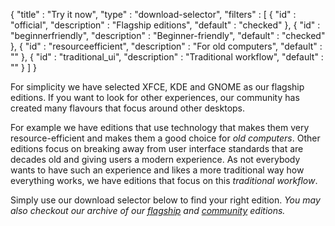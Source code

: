 {
  "title" : "Try it now",
  "type" : "download-selector",
  "filters" : [
  { "id" : "official", "description" : "Flagship editions", "default" : "checked" },
  { "id" : "beginnerfriendly", "description" : "Beginner-friendly", "default" : "checked" },
  { "id" : "resourceefficient", "description" : "For old computers", "default" : "" },
  { "id" : "traditional_ui", "description" : "Traditional workflow", "default" : "" }
  ]
}

For simplicity we have selected XFCE, KDE and GNOME as our flagship editions. If you want to look for other experiences, our community has created many flavours that focus around other desktops.

For example we have editions that use technology that makes them very resource-efficient and makes them a good choice for *old computers*. Other editions focus on breaking away from user interface standards that are decades old and giving users a modern experience. As not everybody wants to have such an experience and likes a more traditional way how everything works, we have editions that focus on this *traditional workflow*.

Simply use our download selector below to find your right edition. *You may also checkout our archive of our [flagship](https://osdn.net/projects/manjaro/storage) and [community](https://osdn.net/projects/manjaro-community/storage) editions.*
